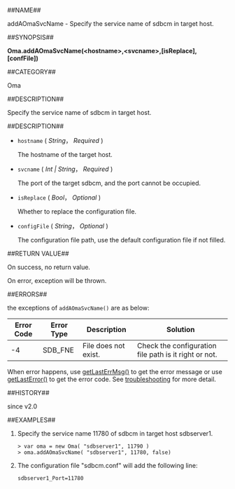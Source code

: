 
##NAME##

addAOmaSvcName - Specify the service name of sdbcm in target host.

##SYNOPSIS##

**Oma.addAOmaSvcName(\<hostname\>,\<svcname\>,[isReplace],[confFile])**

##CATEGORY##

Oma

##DESCRIPTION##

Specify the service name of sdbcm in target host.

##DESCRIPTION##

* `hostname` ( *String*， *Required* )

	The hostname of the target host.

* `svcname` ( *Int | String*， *Required* )

	The port of the target sdbcm, and the port cannot be occupied.

* `isReplace` ( *Bool*， *Optional* )

	Whether to replace the configuration file.

* `configFile` ( *String*， *Optional* )

	The configuration file path, use the default configuration file if not filled.

##RETURN VALUE##

On success, no return value.

On error, exception will be thrown.

##ERRORS##

the exceptions of `addAOmaSvcName()` are as below:

| Error Code | Error Type | Description | Solution |
| ------ | --- | ------------ | ----------- |
| -4 | SDB_FNE | File does not exist. | Check the configuration file path is it right or not. |

When error happens, use [getLastErrMsg()](manual/Manual/Sequoiadb_Command/Global/getLastErrMsg.md)
to get the error message or use [getLastError()](manual/Manual/Sequoiadb_Command/Global/getLastError.md)
to get the error code. See [troubleshooting](manual/FAQ/faq_sdb.md) for
more detail.

##HISTORY##

since v2.0

##EXAMPLES##

1. Specify the service name 11780 of sdbcm in target host sdbserver1.

	```lang-javascript
	> var oma = new Oma( "sdbserver1", 11790 )
	> oma.addAOmaSvcName( "sdbserver1", 11780, false)
	```

2. The configuration file "sdbcm.conf" will add the following line:

	```lang-javascript
 	sdbserver1_Port=11780
	```